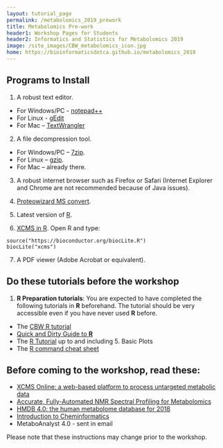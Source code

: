 ```yaml
---
layout: tutorial_page
permalink: /metabolomics_2019_prework
title: Metabolomics Pre-work
header1: Workshop Pages for Students
header2: Informatics and Statistics for Metabolomics 2019
image: /site_images/CBW_metabolomics_icon.jpg
home: https://bioinformaticsdotca.github.io/metabolomics_2019
---
```


## Programs to Install

1) A robust text editor.   

* For Windows/PC - [notepad++](http://notepad-plus-plus.org/)  
* For Linux - [gEdit](http://projects.gnome.org/gedit/)  
* For Mac – [TextWrangler](http://www.barebones.com/products/textwrangler/download.html)

2) A file decompression tool.  

* For Windows/PC – [7zip](http://www.7-zip.org/).  
* For Linux – [gzip](http://www.gzip.org).   
* For Mac – already there.

3) A robust internet browser such as Firefox or Safari (Internet Explorer and Chrome are not recommended because of Java issues).

4) [Proteowizard MS convert](http://proteowizard.sourceforge.net/user_installation.shtml).  

5) Latest version of [R](http://www.r-project.org/).  

6) [XCMS in R](https://bioconductor.org/packages/release/bioc/html/xcms.html). Open R and type:

```
source("https://bioconductor.org/biocLite.R")
biocLite("xcms")
```


7) A PDF viewer (Adobe Acrobat or equivalent).  

## Do these tutorials before the workshop

1) **R Preparation tutorials**: You are expected to have completed the following tutorials in **R** beforehand. The tutorial should be very accessible even if you have never used **R** before.

* The [CBW R tutorial](http://bioinformatics-ca.github.io/CBW_R_Tutorial/)
* [Quick and Dirty Guide to **R**](http://ww2.coastal.edu/kingw/statistics/R-tutorials/text/quick&dirty_R.txt)  
* The [R Tutorial](http://www.cyclismo.org/tutorial/R/) up to and including 5. Basic Plots
* The [R command cheat sheet](https://github.com/bioinformaticsdotca/bioinformaticsdotca.github.io/blob/master/resources/R_Short-refcard.pdf)

## Before coming to the workshop, read these:
  
* [XCMS Online: a web-based platform to process untargeted metabolic data](https://www.ncbi.nlm.nih.gov/pubmed/22533540)  
* [Accurate, Fully-Automated NMR Spectral Profiling for Metabolomics](https://www.ncbi.nlm.nih.gov/pubmed/26017271)  
* [HMDB 4.0: the human metabolome database for 2018](https://www.ncbi.nlm.nih.gov/pubmed/29140435)  
* [Introduction to Cheminformatics](http://onlinelibrary.wiley.com/doi/10.1002/0471250953.bi1401s53/full) 
* MetaboAnalyst 4.0 - sent in email

Please note that these instructions may change prior to the workshop.  
  
